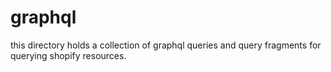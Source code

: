 # graphql

this directory holds a collection of graphql queries and query fragments for querying shopify resources.
